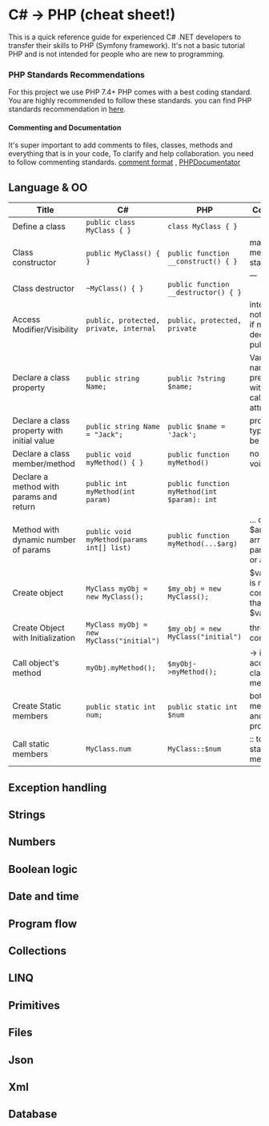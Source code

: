 # C# -> PHP (cheat sheet!)
This is a quick reference guide for experienced C# .NET developers to transfer their skills to PHP (Symfony framework).
It's not a basic tutorial PHP and is not intended for people who are new to programming.

### PHP Standards Recommendations
For this project we use PHP 7.4+
PHP comes with a best coding standard. You are highly recommended to follow these standards.
you can find PHP standards recommendation in [here](https://www.php-fig.org/psr/).

#### Commenting and Documentation
It's super important to add comments to files, classes, methods and everything that is in your code, To clarify and help collaboration.
you need to follow commenting standards.
[comment format](https://gist.github.com/ryansechrest/8138375#6-comments) ,
[PHPDocumentator](https://docs.phpdoc.org/latest/)

## Language & OO
Title | C# | PHP | Comments
--- | --- | --- | --
Define a class | `public class MyClass { }` | `class MyClass { }`
Class constructor | `public MyClass() { }` | `public function __construct() { }` | magic methods starts with __
Class destructor | `~MyClass() { }` | `public function __destructor() { }`
Access Modifier/Visibility | `public, protected, private, internal` | `public, protected, private` | internal is not defined. if not declared => public
Declare a class property | `public string Name; ` | `public ?string $name;` | Variables names are prefixed with $. also called attributes
Declare a class property with initial value | `public string Name = "Jack"; ` | `public $name = 'Jack';` | property types can be inferred
Declare a class member/method | `public void myMethod() { }` | `public function myMethod()` | no return is void
Declare a method with params and return | `public int myMethod(int param)` | `public function myMethod(int $param): int`
Method with dynamic number of params | `public void myMethod(params int[] list)` | `public function myMethod(...$arg)` | ... declares $arg as array. parameter or argument
Create object | `MyClass myObj = new MyClass();` | `$my_obj = new MyClass();` | $var_name is more conventional than $varName
Create Object with Initialization | `MyClass myObj = new MyClass("initial")` | `$my_obj = new MyClass("initial")` | through constructors
Call object's method | `myObj.myMethod();` | `$myObj->myMethod();` | -> is used to access class members
Create Static members | `public static int num;` | `public static int $num` | both methods and properties
Call static members | `MyClass.num` | `MyClass::$num` | :: to access static members

## Exception handling

## Strings

## Numbers

## Boolean logic

## Date and time

## Program flow

## Collections

## LINQ

## Primitives

## Files

## Json

## Xml

## Database
